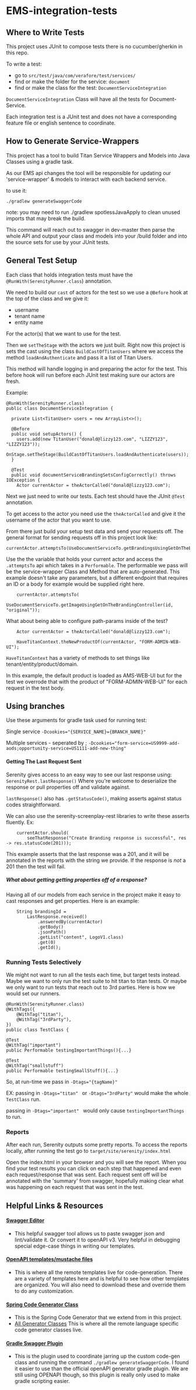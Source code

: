 # EMS-integration-tests

## Where to Write Tests

This project uses JUnit to compose tests there is no cucumber/gherkin in this repo.

To write a test:
- go to `src/test/java/com/verafore/test/services/`
- find or make the folder for the service: `document`
- find or make the class for the test: `DocumentServiceIntegration`

`DocumentServiceIntegration` Class will have all the tests for Document-Service.

Each integration test is a JUnit test and does not have a corresponding feature file or english sentence to coordinate.


## How to Generate Service-Wrappers 

This project has a tool to build Titan Service Wrappers and Models into Java Classes using a gradle task.

As our EMS api changes the tool will be responsible for updating our 'service-wrapper' & models to 
interact with each backend service. 

to use it:

``./gradlew generateSwaggerCode``

note: you may need to run ./gradlew spotlessJavaApply to clean unused imports that may break the build.

This command will reach out to swagger in dev-master then parse the whole API and output your class and models into your /build folder and into the source sets for use by your JUnit tests.

## General Test Setup
Each class that holds integration tests must have the `@RunWith(SerenityRunner.class`) annotation.

We need to build our `cast` of actors for the test so we use a `@Before` hook at the top of the class and we give it:
- username
- tenant name
- entity name

For the actor(s) that we want to use for the test.

Then we `setTheStage` with the actors we just built.
Right now this project is sets the cast using the class
`BuildCastOfTitanUsers` where we access the method `loadAndAuthenticate` and pass it a list of Titan Users.
 
 This method will handle logging in and preparing the actor for the test.
This before hook will run before each JUnit test making sure our actors are fresh.

Example:
`````
@RunWith(SerenityRunner.class)
public class DocumentServiceIntegration {

  private List<TitanUser> users = new ArrayList<>();

  @Before
  public void setupActors() {
    users.add(new TitanUser("donald@lizzy123.com", "LIZZY123", "LIZZY123"));
    OnStage.setTheStage(BuildCastOfTitanUsers.loadAndAuthenticate(users));
  }

  @Test
  public void documentServiceBrandingSetsConfigCorrectly() throws IOException {
    Actor currentActor = theActorCalled("donald@lizzy123.com");

`````

Next we just need to write our tests.
Each test should have the JUnit `@Test` annotation.

To get access to the actor you need use the `theActorCalled`
 and give it the username of the actor that you want to use.

From there just build your setup test data and send your requests off. 
The general format for sending requests off in this project look like:

```
currentActor.attemptsTo(UseDocumentServiceTo.getBrandingsUsingGetOnTheBrandingController());
```

Use the the variable that holds your current actor and access the `.attemptsTo` api which takes in a `Performable`.
The performable we pass will be the service-wrapper Class and Method that are auto-generated.
This example doesn't take any parameters, but a different endpoint that requires an ID or a body for example 
 would be supplied right here.
 
```
    currentActor.attemptsTo(
        UseDocumentServiceTo.getImageUsingGetOnTheBrandingController(id, "original"));
```

What about being able to configure path-params inside of the test?
```
    Actor currentActor = theActorCalled("donald@lizzy123.com");

    HaveTitanContext.theNewProductOf(currentActor, "FORM-ADMIN-WEB-UI");
```
`HaveTitanContext` has a variety of methods to set things like tenant/entity/product/domain.

In this example, the default product is loaded as AMS-WEB-UI but for the test
we overrode that with the product of "FORM-ADMIN-WEB-UI" for each request in the test body.

## Using branches
Use these arguments for gradle task used for running test:

Single service
`-Dcookies="{SERVICE_NAME}={BRANCH_NAME}"`
 
Multiple services - seperated by ;
`-Dcookies="form-service=US9999-add-aods;opportunity-service=US1111-add-new-thing"`

#### Getting The Last Request Sent
Serenity gives access to an easy way to see our last response using:
`SerenityRest.lastResponse()`
Where you're welcome to deserialize the response or pull properties off and validate against.

`lastResponse()` also has `.getStatusCode()`, making asserts against status codes
straightforward.

We can also use the serenity-screenplay-rest libraries to write these asserts fluently.
Ex:
```
    currentActor.should(
        seeThatResponse("Create Branding response is successful", res -> res.statusCode(201)));
```
This example asserts that the last response was a 201, and it will be annotated in the reports
with the string we provide. If the response is *not* a 201 then the test will fail.

##### What about getting getting properties off of a response?
Having all of our models from each service in the project make it easy to cast responses and get properties.
Here is an example:
```
    String brandingId =
        LastResponse.received()
            .answeredBy(currentActor)
            .getBody()
            .jsonPath()
            .getList("content", LogoV1.class)
            .get(0)
            .getId();
```

### Running Tests Selectively
We might not want to run all the tests each time, but target tests instead.
Maybe we want to only run the test suite to hit titan to titan 
tests.
Or maybe we only want to run tests that reach out to 3rd parties.
Here is how we would set our runners.
  ```
@RunWith(SerenityRunner.class)
@WithTags({
      @WithTag("titan"),
      @WithTag("3rdParty"),
})
public class TestClass {

  @Test
  @WithTag("important") 
  public Performable testingImportantThings(){...}

  @Test
  @WithTag("smallstuff") 
  public Performable testingSmallStuff(){...}
  ```

So, at run-time we pass in `-Dtags="{tagName}" `

EX:
passing in `-Dtags="titan" ` or `-Dtags="3rdParty"` would make the whole `TestClass` run.

passing in `-Dtags="important" `  would only cause `testingImportantThings` to run.
  

### Reports
After each run, Serenity outputs some pretty reports.
To access the reports locally, after running the test go to 
`target/site/serenity/index.html`

Open the index.html in your browser and you will see the report. When you find your
test results you can click on each step that happened and even each request/response that was sent. Each request sent off will be annotated with the 'summary' from swagger, hopefully making clear what was happening on each request that was sent in the test.


## Helpful Links & Resources

#### [Swagger Editor](https://editor.swagger.io/)
 - This helpful swagger tool allows us to paste swagger json and lint/validate it. Or convert it to openAPI v3. Very helpful in debugging special edge-case
things in writing our templates.


#### [OpenAPI templates/mustache files](https://github.com/OpenAPITools/openapi-generator/tree/master/modules/openapi-generator/src/main/resources)
 - This is where all the remote templates live for code-generation. There are a variety of 
templates here and is helpful to see how other templates are organized. You will also need to
download these and override them to do any customization.

#### [Spring Code Generator Class](https://github.com/OpenAPITools/openapi-generator/blob/master/modules/openapi-generator/src/main/java/org/openapitools/codegen/languages/SpringCodegen.java)
 - This is the Spring Code Generator that we extend from in this project.
 - [All Generator Classes](https://github.com/OpenAPITools/openapi-generator/blob/master/modules/openapi-generator/src/main/java/org/openapitools/codegen/languages) This is where all the remote language specific code generator classes live.

#### [Gradle Swagger Plugin](https://github.com/int128/gradle-swagger-generator-plugin)
 - This is the plugin used to coordinate jarring up the custom code-gen class and running the
command `./gradlew generateSwaggerCode`. I found it easier to use than the official openAPI generator gradle plugin.
We are still using OPENAPI though, so this plugin is really only used to make gradle
scripting easier.


